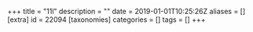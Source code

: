 +++
title = "11l"
description = ""
date = 2019-01-01T10:25:26Z
aliases = []
[extra]
id = 22094
[taxonomies]
categories = []
tags = []
+++
